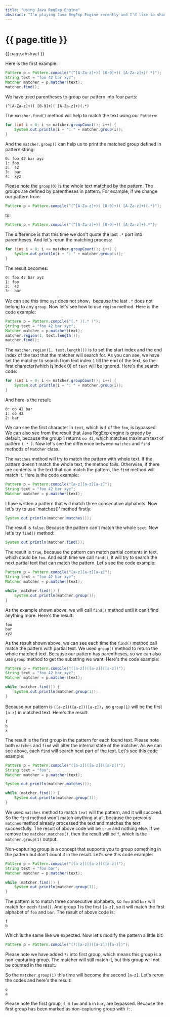 ```yaml
---
title: "Using Java RegExp Engine"
abstract: "I'm playing Java RegExp Engine recently and I'd like to share some use experiences with you in this article."
---
```


# {{ page.title }}

{{ page.abstract }}

Here is the first example:

```java
Pattern p = Pattern.compile("(^[A-Za-z]+)( [0-9]+)( [A-Za-z]+)(.*)");
String text = "foo 42 bar xyz";
Matcher matcher = p.matcher(text);
matcher.find();
```

We have used parentheses to group our pattern into four parts:

```
(^[A-Za-z]+)( [0-9]+)( [A-Za-z]+)(.*)
```

The `matcher.find()` method will help to match the text using our `Pattern`:

```java
for (int i = 0; i <= matcher.groupCount(); i++) {
    System.out.println(i + ": " + matcher.group(i));
}
```

And the `matcher.group()` can help us to print the matched group defined in pattern string:

```
0: foo 42 bar xyz
1: foo
2:  42
3:  bar
4:  xyz
```

Please note the `group(0)` is the whole text matched by the pattern. The groups are defined by parentheses in pattern. For example, if we change our pattern from:

```java
Pattern p = Pattern.compile("(^[A-Za-z]+)( [0-9]+)( [A-Za-z]+)(.*)");
```

to:

```java
Pattern p = Pattern.compile("(^[A-Za-z]+)( [0-9]+)( [A-Za-z]+).*");
```

The difference is that this time we don't quote the last `.*` part into parentheses. And let's rerun the matching process:

```java
for (int i = 0; i <= matcher.groupCount(); i++) {
    System.out.println(i + ": " + matcher.group(i));
}
```

The result becomes:

```
0: foo 42 bar xyz
1: foo
2:  42
3:  bar
```

We can see this time `xyz` does not show，because the last `.*` does not belong to any `group`. Now let's see how to use `region` method. Here is the code example:

```java
Pattern p = Pattern.compile("(.* )(.* )");
String text = "foo 42 bar xyz";
Matcher matcher = p.matcher(text);
matcher.region(1, text.length());
matcher.find();
```

The `matcher.region(1, text.length())` is to set the start index and the end index of the text that the matcher will search for. As you can see, we have set the matcher to search from text index `1` till the end of the text, so the first character(which is index 0) of `text` will be ignored. Here's the search code:

```java
for (int i = 0; i <= matcher.groupCount(); i++) {
    System.out.println(i + ": " + matcher.group(i));
}
```

And here is the result:

```
0: oo 42 bar
1: oo 42
2: bar
```

We can see the first character in `text`, which is `f` of the `foo`, is bypassed. We can also see from the result that Java RegExp engine is greedy by default, because the group 1 returns `oo 42`, which matches maximum text of pattern `(.* )`. Now let's see the difference between `matches` and `find` methods of `Matcher` class.

The `matches` method will try to match the pattern with whole text. If the pattern doesn't match the whole text, the method fails. Otherwise, if there are contents in the text that can match the pattern, the `find` method will match it. Here is the code example:

```java
Pattern p = Pattern.compile("[a-z][a-z][a-z]");
String text = "foo 42 bar xyz";
Matcher matcher = p.matcher(text);
```

I have written a pattern that will match three consecutive alphabets. Now let's try to use 'matches()' method firstly:

```java
System.out.println(matcher.matches());
```

The result is `false`. Because the pattern can't match the whole `text`. Now let's try `find()` method:

```java
System.out.println(matcher.find());
```

The result is `true`, because the pattern can match partial contents in text, which could be `foo`. And each time we call `find()`, it will try to search the next partial text that can match the pattern. Let's see the code example:

```java
Pattern p = Pattern.compile("[a-z][a-z][a-z]");
String text = "foo 42 bar xyz";
Matcher matcher = p.matcher(text);

while (matcher.find()) {
    System.out.println(matcher.group());
}
```

As the example shown above, we will call `find()` method until it can't find anything more. Here's the result:

```
foo
bar
xyz
```

As the result shown above, we can see each time the `find()` method call match the pattern with partial text. We used `group()` method to return the whole matched text. Because our pattern has parentheses, so we can also use `group` method to get the substring we want. Here's the code example:

```java
Pattern p = Pattern.compile("([a-z])([a-z])([a-z])");
String text = "foo 42 bar xyz";
Matcher matcher = p.matcher(text);

while (matcher.find()) {
    System.out.println(matcher.group(1));
}
```

Because our pattern is `([a-z])([a-z])([a-z])`，so `group(1)` will be the first `[a-z]` in matched text. Here's the result:

```
f
b
x
```

The result is the first group in the pattern for each found text. Please note both `matches` and `find` will alter the internal state of the matcher. As we can see above, each `find` will search next part of the text. Let's see this code example:

```java
Pattern p = Pattern.compile("([a-z])([a-z])([a-z])");
String text = "foo";
Matcher matcher = p.matcher(text);

System.out.println(matcher.matches());

while (matcher.find()) {
    System.out.println(matcher.group(1));
}
```

We used `matches` method to match `text` will the pattern, and it will succeed. So the `find` method won't match anything at all, because the previous `matches` method already processed the text and matches the text successfully. The result of above code will be `true` and nothing else. If we remove the `matcher.matches()`, then the result will be `f`, which is the `matcher.group(1)` output.


Non-capturing group is a concept that supports you to group something in the pattern but don't count it in the result. Let's see this code example:

```java
Pattern p = Pattern.compile("([a-z])([a-z])([a-z])");
String text = "foo bar";
Matcher matcher = p.matcher(text);

while (matcher.find()) {
    System.out.println(matcher.group(1));
}
```

The pattern is to match three consecutive alphabets, so `foo` and `bar` will match for each `find()`. And group 1 is the first `[a-z]`, so it will match the first alphabet of `foo` and `bar`. The result of above code is:

```
f
b
```

Which is the same like we expected. Now let's modify the pattern a little bit:

```java
Pattern p = Pattern.compile("(?:[a-z])([a-z])([a-z])");
```

Please note we have added `?:` into first group, which means this group is a non-capturing group. The matcher will still match it, but this group will not be counted in the result.

So the `matcher.group(1)` this time will become the second `[a-z]`. Let's rerun the codes and here's the result:

```
o
a
```

Please note the first group, `f` in `foo` and `b` in `bar`, are bypassed. Because the first group has been marked as non-capturing group with `?:`.
